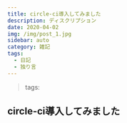 ```yaml
---
title: circle-ci導入してみました
description: ディスクリプション
date: 2020-04-02
img: /img/post_1.jpg
sidebar: auto
category: 雑記
tags:
  - 日記
  - 独り言
---
```


> tags: <Tags />

## circle-ci導入してみました